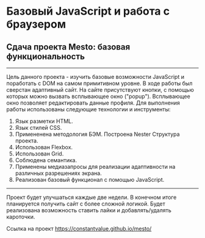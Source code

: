 # Базовый JavaScript и работа с браузером
## Сдача проекта Mesto: базовая функциональность
___

Цель данного проекта - изучить базовые возможности JavaScript и поработать с DOM на самом примитивном уровне.
В ходе работы был сверстан адаптивный сайт. На сайте присутствуют кнопки, с помощью которых можно вызвать всплывающее окно ("popup"). Всплывающее окно позволяет редактировать данные профиля.
Для выполнения работы использованы следующие технологии и инструменты:

1. Язык разметки HTML.
2. Язык стилей CSS.
3. Примененена методология БЭМ. Построена Nester Структура проекта.
4. Использован Flexbox.
5. Использован Grid.
6. Соблюдена семантика.
7. Применены медиазапросы для реализации адаптивности на различных разрешениях экрана.
8. Реализован базовый функционал с помощью JavaScript.
___

Проект будет улучшаться каждые две недели. В конечном итоге планируется получить сайт с более сложной логикой.
Будет реализована возможность ставить лайки и добавлять/удалять кароточки.

Ссылка на проект https://constantvalue.github.io/mesto/
